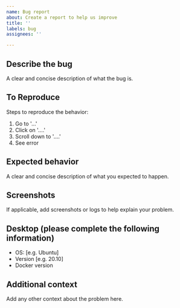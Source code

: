 ```yaml
---
name: Bug report
about: Create a report to help us improve
title: ''
labels: bug
assignees: ''

---
```


## Describe the bug

A clear and concise description of what the bug is.

## To Reproduce

Steps to reproduce the behavior:

1. Go to '...'
2. Click on '....'
3. Scroll down to '....'
4. See error

## Expected behavior

A clear and concise description of what you expected to happen.

## Screenshots

If applicable, add screenshots or logs to help explain your problem.

## Desktop (please complete the following information)

- OS: [e.g. Ubuntu]
- Version [e.g. 20.10]
- Docker version

## Additional context

Add any other context about the problem here.
